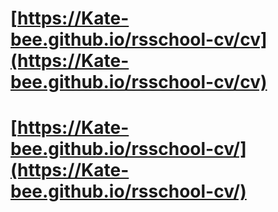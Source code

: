 # [https://Kate-bee.github.io/rsschool-cv/cv](https://Kate-bee.github.io/rsschool-cv/cv)
# [https://Kate-bee.github.io/rsschool-cv/](https://Kate-bee.github.io/rsschool-cv/)